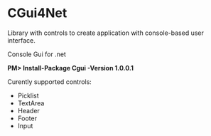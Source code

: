 # CGui4Net

Library with controls to create application with console-based user interface.

Console Gui for .net

**PM> Install-Package Cgui -Version 1.0.0.1**

Curently supported controls:
- Picklist
- TextArea
- Header
- Footer
- Input
